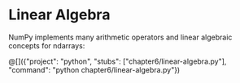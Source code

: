 # Linear Algebra

NumPy implements many arithmetic operators and linear algebraic concepts
for ndarrays:

@[]({"project": "python", "stubs": ["chapter6/linear-algebra.py"], "command": "python chapter6/linear-algebra.py"})
